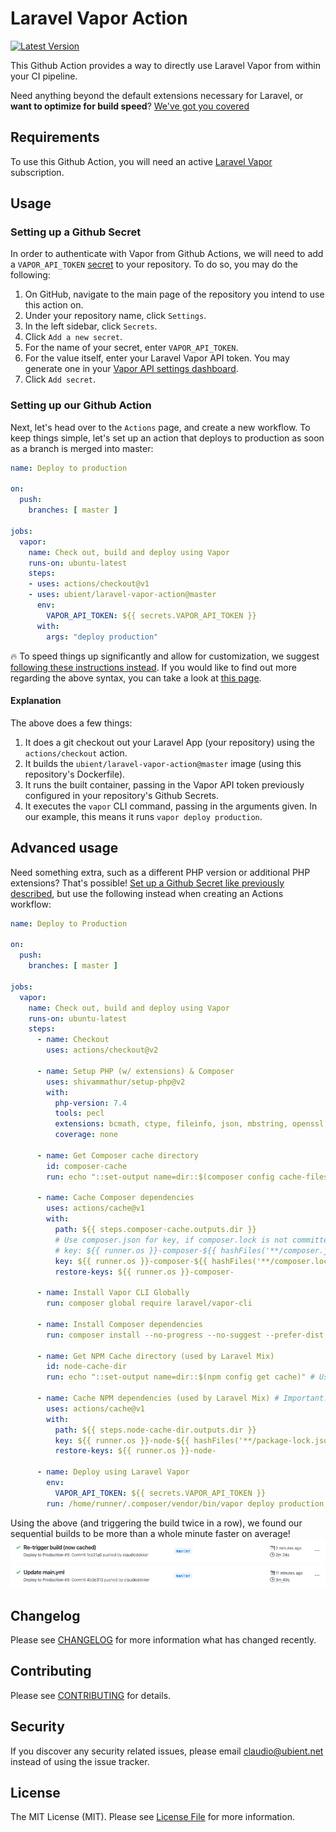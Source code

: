 # Laravel Vapor Action

[![Latest Version](https://img.shields.io/github/release/ubient/laravel-vapor-action.svg?style=flat-square)](https://github.com/ubient/laravel-vapor-action/releases)

This Github Action provides a way to directly use Laravel Vapor from within your CI pipeline.


Need anything beyond the default extensions necessary for Laravel, or **want to optimize for build speed**? [We've got you covered](#advanced-usage)

## Requirements

To use this Github Action, you will need an active [Laravel Vapor](https://vapor.laravel.com) subscription.

## Usage

### Setting up a Github Secret
In order to authenticate with Vapor from Github Actions, we will need to add a `VAPOR_API_TOKEN` [secret](https://help.github.com/en/articles/virtual-environments-for-github-actions#creating-and-using-secrets-encrypted-variables) to your repository.
To do so, you may do the following:
1. On GitHub, navigate to the main page of the repository you intend to use this action on.
2. Under your repository name, click `Settings`.
3. In the left sidebar, click `Secrets`.
4. Click `Add a new secret`.
5. For the name of your secret, enter `VAPOR_API_TOKEN`.
6. For the value itself, enter your Laravel Vapor API token. You may generate one in your  [Vapor API settings dashboard](https://vapor.laravel.com/app/account/api-tokens).
7. Click `Add secret`.

### Setting up our Github Action
Next, let's head over to the `Actions` page, and create a new workflow.
To keep things simple, let's set up an action that deploys to production as soon as a branch is merged into master:

```yaml
name: Deploy to production

on:
  push:
    branches: [ master ]

jobs:
  vapor:
    name: Check out, build and deploy using Vapor
    runs-on: ubuntu-latest
    steps:
    - uses: actions/checkout@v1
    - uses: ubient/laravel-vapor-action@master
      env:
        VAPOR_API_TOKEN: ${{ secrets.VAPOR_API_TOKEN }}
      with:
        args: "deploy production"
```

:fire: To speed things up significantly and allow for customization, we suggest [following these instructions instead](#advanced-usage). If you would like to find out more regarding the above syntax, you can take a look at [this page](https://help.github.com/en/actions/reference/workflow-syntax-for-github-actions#onevent_nametypes).

#### Explanation

The above does a few things:
1. It does a git checkout out your Laravel App (your repository) using the `actions/checkout` action.
2. It builds the `ubient/laravel-vapor-action@master` image (using this repository's Dockerfile).
3. It runs the built container, passing in the Vapor API token previously configured in your repository's Github Secrets.
4. It executes the `vapor` CLI command, passing in the arguments given. In our example, this means it runs `vapor deploy production`.


## Advanced usage
Need something extra, such as a different PHP version or additional PHP extensions? That's possible!
[Set up a Github Secret like previously described](#setting-up-a-github-secret), but use the following instead when creating an Actions workflow:

```yaml
name: Deploy to Production

on:
  push:
    branches: [ master ]

jobs:
  vapor:
    name: Check out, build and deploy using Vapor
    runs-on: ubuntu-latest
    steps:
      - name: Checkout
        uses: actions/checkout@v2

      - name: Setup PHP (w/ extensions) & Composer
        uses: shivammathur/setup-php@v2
        with:
          php-version: 7.4
          tools: pecl
          extensions: bcmath, ctype, fileinfo, json, mbstring, openssl, pdo, tokenizer, xml
          coverage: none

      - name: Get Composer cache directory
        id: composer-cache
        run: echo "::set-output name=dir::$(composer config cache-files-dir)"

      - name: Cache Composer dependencies
        uses: actions/cache@v1
        with:
          path: ${{ steps.composer-cache.outputs.dir }}
          # Use composer.json for key, if composer.lock is not committed.
          # key: ${{ runner.os }}-composer-${{ hashFiles('**/composer.json') }}
          key: ${{ runner.os }}-composer-${{ hashFiles('**/composer.lock') }}
          restore-keys: ${{ runner.os }}-composer-

      - name: Install Vapor CLI Globally
        run: composer global require laravel/vapor-cli

      - name: Install Composer dependencies
        run: composer install --no-progress --no-suggest --prefer-dist --optimize-autoloader

      - name: Get NPM Cache directory (used by Laravel Mix)
        id: node-cache-dir
        run: echo "::set-output name=dir::$(npm config get cache)" # Use $(yarn cache dir) for yarn

      - name: Cache NPM dependencies (used by Laravel Mix) # Important: Don't cache the node_modules folder!
        uses: actions/cache@v1
        with:
          path: ${{ steps.node-cache-dir.outputs.dir }}
          key: ${{ runner.os }}-node-${{ hashFiles('**/package-lock.json') }} # Use '**/yarn.lock' for yarn
          restore-keys: ${{ runner.os }}-node-

      - name: Deploy using Laravel Vapor
        env:
          VAPOR_API_TOKEN: ${{ secrets.VAPOR_API_TOKEN }}
        run: /home/runner/.composer/vendor/bin/vapor deploy production
```

Using the above (and triggering the build twice in a row), we found our sequential builds to be more than a whole minute faster on average!
![Example of speed gains, with and without a warmed cache](/images/advanced-usage-caching.png)


## Changelog

Please see [CHANGELOG](CHANGELOG.md) for more information what has changed recently.

## Contributing

Please see [CONTRIBUTING](CONTRIBUTING.md) for details.

## Security

If you discover any security related issues, please email claudio@ubient.net instead of using the issue tracker.

## License

The MIT License (MIT). Please see [License File](LICENSE.md) for more information.
